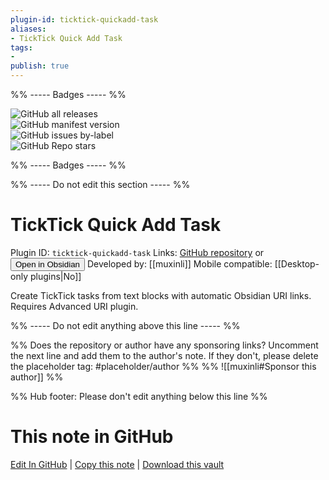 ```yaml
---
plugin-id: ticktick-quickadd-task
aliases:
- TickTick Quick Add Task
tags: 
- 
publish: true
---
```


%% ----- Badges ----- %%

![GitHub all releases](https://img.shields.io/github/downloads/muxinli/ticktick-quick-add-obsidian/total?color=573E7A&logo=github&style=for-the-badge)   
![GitHub manifest version](https://img.shields.io/github/manifest-json/v/muxinli/ticktick-quick-add-obsidian?color=573E7A&logo=github&style=for-the-badge)   
![GitHub issues by-label](https://img.shields.io/github/issues/muxinli/ticktick-quick-add-obsidian/help%20wanted?color=573E7A&logo=github&style=for-the-badge)   
![GitHub Repo stars](https://img.shields.io/github/stars/muxinli/ticktick-quick-add-obsidian?color=573E7A&logo=github&style=for-the-badge)

%% ----- Badges ----- %%

%% ----- Do not edit this section ----- %%

# TickTick Quick Add Task

Plugin ID: `ticktick-quickadd-task`
Links: [GitHub repository](https://github.com/muxinli/ticktick-quick-add-obsidian) or [<button id=HH>Open in Obsidian</button>](obsidian://show-plugin?id=ticktick-quickadd-task)
Developed by: [[muxinli]]
Mobile compatible: [[Desktop-only plugins|No]]

Create TickTick tasks from text blocks with automatic Obsidian URI links. Requires Advanced URI plugin.

%% ----- Do not edit anything above this line ----- %% 

%% Does the repository or author have any sponsoring links? Uncomment the next line and add them to the author's note. If they don't, please delete the placeholder tag: #placeholder/author %%
%% ![[muxinli#Sponsor this author]] %%

%% Hub footer: Please don't edit anything below this line %%

# This note in GitHub

<span class="git-footer">[Edit In GitHub](https://github.dev/obsidian-community/obsidian-hub/blob/main/02%20-%20Community%20Expansions/02.05%20All%20Community%20Expansions/Plugins/ticktick-quickadd-task.md "git-hub-edit-note") | [Copy this note](https://raw.githubusercontent.com/obsidian-community/obsidian-hub/main/02%20-%20Community%20Expansions/02.05%20All%20Community%20Expansions/Plugins/ticktick-quickadd-task.md "git-hub-copy-note") | [Download this vault](https://github.com/obsidian-community/obsidian-hub/archive/refs/heads/main.zip "git-hub-download-vault") </span>
